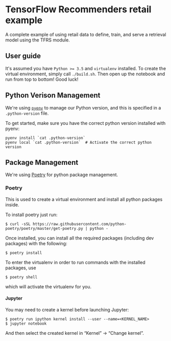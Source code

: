 # TensorFlow Recommenders retail example
A complete example of using retail data to define, train, and serve a retrieval model using the TFRS module.

## User guide
It's assumed you have ```Python >= 3.5``` and ```virtualenv``` installed. To create the virtual environment, simply
call ```./build.sh```. Then open up the notebook and run from top to bottom! Good luck!  

## Python Verison Management
We're using [`pyenv`](https://github.com/pyenv/pyenv) to manage our Python version, and this is specified in a `.python-version` file.

To get started, make sure you have the correct python version installed with pyenv:

```
pyenv install `cat .python-version`
pyenv local `cat .python-version`  # Activate the correct python version
```

## Package Management
We're using [Poetry](https://python-poetry.org/) for python package management. 

### Poetry

This is used to create a virtual environment and install all python packages inside. 

To install poetry just run:
```
$ curl -sSL https://raw.githubusercontent.com/python-poetry/poetry/master/get-poetry.py | python -
```

Once installed, you can install all the required packages (including dev packages) with the following:
```
$ poetry install
```

To enter the virtualenv in order to run commands with the installed packages, use
```
$ poetry shell
```
which will activate the virtualenv for you.

#### Jupyter 

You may need to create a kernel before launching Jupyter: 
```
$ poetry run ipython kernel install --user --name=<KERNEL_NAME>
$ jupyter notebook
```
And then select the created kernel in “Kernel” -> “Change kernel”.



